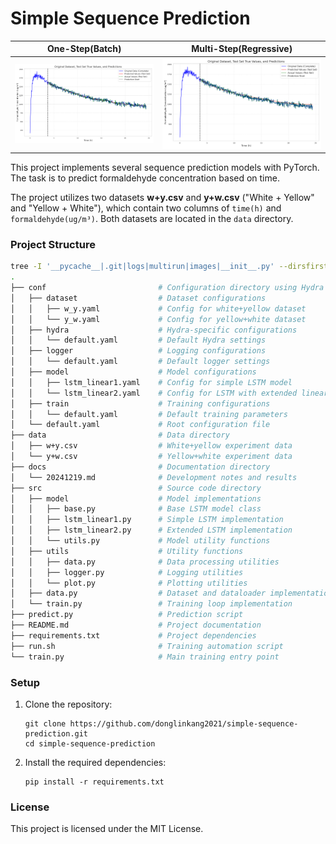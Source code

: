 # Simple Sequence Prediction

| One-Step(Batch) | Multi-Step(Regressive) |
|:---------------:|:-----------------------:|
| ![alt](predict_batch_y_w.png) | ![alt](predict_regressive_y_w.png) |

This project implements several sequence prediction models with PyTorch. The task is to predict formaldehyde concentration based on time.

The project utilizes two datasets **w+y.csv** and **y+w.csv** ("White + Yellow" and "Yellow + White"), which contain two columns of  `time(h)` and `formaldehyde(ug/m³)`. Both datasets are located in the `data` directory.

### Project Structure

```bash
tree -I '__pycache__|.git|logs|multirun|images|__init__.py' --dirsfirst
.
├── conf                         # Configuration directory using Hydra
│   ├── dataset                  # Dataset configurations
│   │   ├── w_y.yaml             # Config for white+yellow dataset
│   │   └── y_w.yaml             # Config for yellow+white dataset
│   ├── hydra                    # Hydra-specific configurations
│   │   └── default.yaml         # Default Hydra settings
│   ├── logger                   # Logging configurations
│   │   └── default.yaml         # Default logger settings
│   ├── model                    # Model configurations
│   │   ├── lstm_linear1.yaml    # Config for simple LSTM model
│   │   └── lstm_linear2.yaml    # Config for LSTM with extended linear layers
│   ├── train                    # Training configurations
│   │   └── default.yaml         # Default training parameters
│   └── default.yaml             # Root configuration file
├── data                         # Data directory
│   ├── w+y.csv                  # White+yellow experiment data
│   └── y+w.csv                  # Yellow+white experiment data
├── docs                         # Documentation directory
│   └── 20241219.md              # Development notes and results
├── src                          # Source code directory
│   ├── model                    # Model implementations
│   │   ├── base.py              # Base LSTM model class
│   │   ├── lstm_linear1.py      # Simple LSTM implementation
│   │   ├── lstm_linear2.py      # Extended LSTM implementation
│   │   └── utils.py             # Model utility functions
│   ├── utils                    # Utility functions
│   │   ├── data.py              # Data processing utilities
│   │   ├── logger.py            # Logging utilities
│   │   └── plot.py              # Plotting utilities
│   ├── data.py                  # Dataset and dataloader implementations
│   └── train.py                 # Training loop implementation
├── predict.py                   # Prediction script
├── README.md                    # Project documentation
├── requirements.txt             # Project dependencies
├── run.sh                       # Training automation script
└── train.py                     # Main training entry point
```

### Setup

1. Clone the repository:
   ```
   git clone https://github.com/donglinkang2021/simple-sequence-prediction.git
   cd simple-sequence-prediction
   ```

2. Install the required dependencies:
   ```
   pip install -r requirements.txt
   ```

### License

This project is licensed under the MIT License.
